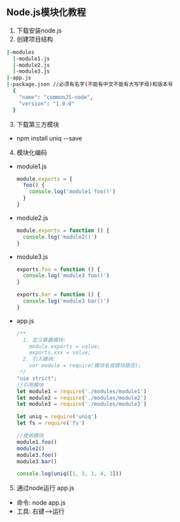 <!-- markdownlint-disable -->
## Node.js模块化教程
1. 下载安装node.js
2. 创建项目结构
  ```bash
  |-modules
    |-module1.js
    |-module2.js
    |-module3.js
  |-app.js
  |-package.json //必须有名字(不能有中文不能有大写字母)和版本号
    {
      "name": "commonJS-node",
      "version": "1.0.0"
    }
  ```
3. 下载第三方模块
  * npm install uniq --save
4. 模块化编码
  * module1.js
    ```js
    module.exports = {
      foo() {
        console.log('module1 foo()')
      }
    }
    ```
  * module2.js
    ```js
    module.exports = function () {
      console.log('module2()')
    }
    ```
  * module3.js
    ```js
    exports.foo = function () {
      console.log('module3 foo()')
    }
    
    exports.bar = function () {
      console.log('module3 bar()')
    }
    ```
  * app.js 
    ```js
    /**
      1. 定义暴露模块:
        module.exports = value;
        exports.xxx = value;
      2. 引入模块:
        var module = require(模块名或模块路径);
     */
    "use strict";
    //引用模块
    let module1 = require('./modules/module1')
    let module2 = require('./modules/module2')
    let module3 = require('./modules/module3')
    
    let uniq = require('uniq')
    let fs = require('fs')
    
    //使用模块
    module1.foo()
    module2()
    module3.foo()
    module3.bar()
    
    console.log(uniq([1, 3, 1, 4, 3]))
    
    
    ```
5. 通过node运行 app.js
  * 命令: node app.js
  * 工具: 右键-->运行